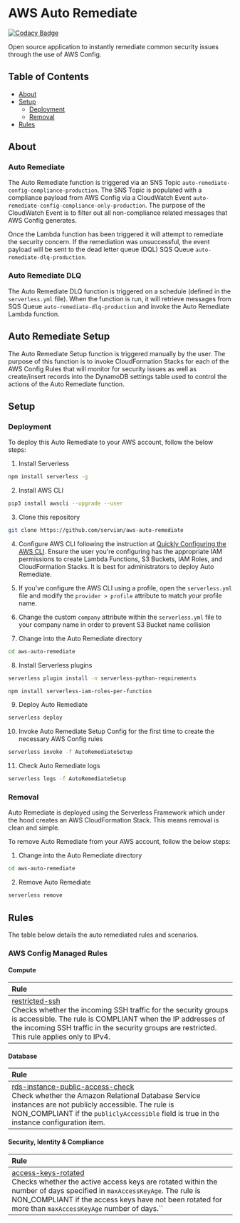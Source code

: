 # AWS Auto Remediate

[![Codacy Badge](https://api.codacy.com/project/badge/Grade/5bce55175d32494c89f0648b27719f43)](https://www.codacy.com/app/servian/aws-auto-remediate?utm_source=github.com&amp;utm_medium=referral&amp;utm_content=servian/aws-auto-remediate&amp;utm_campaign=Badge_Grade)

Open source application to instantly remediate common security issues through the use of AWS Config.

## Table of Contents

- [About](#about)
- [Setup](#setup)
  - [Deployment](#deployment)
  - [Removal](#removal)
- [Rules](#rules)

## About

### Auto Remediate

The Auto Remediate function is triggered via an SNS Topic `auto-remediate-config-compliance-production`. The SNS Topic is populated with a compliance payload from AWS Config via a CloudWatch Event `auto-remediate-config-compliance-only-production`. The purpose of the CloudWatch Event is to filter out all non-compliance related messages that AWS Config generates.

Once the Lambda function has been triggered it will attempt to remediate the security concern. If the remediation was unsuccessful, the event payload will be sent to the dead letter queue (DQL) SQS Queue `auto-remediate-dlq-production`.

### Auto Remediate DLQ

The Auto Remediate DLQ function is triggered on a schedule (defined in the `serverless.yml` file). When the function is run, it will retrieve messages from SQS Queue `auto-remediate-dlq-production` and invoke the Auto Remediate Lambda function.

## Auto Remediate Setup

The Auto Remediate Setup function is triggered manually by the user. The purpose of this function is to invoke CloudFormation Stacks for each of the AWS Config Rules that will monitor for security issues as well as create/insert records into the DynamoDB settings table used to control the actions of the Auto Remediate function.

## Setup

### Deployment

To deploy this Auto Remediate to your AWS account, follow the below steps:

01. Install Serverless

```bash
npm install serverless -g
```

02. Install AWS CLI

```bash
pip3 install awscli --upgrade --user
```

03. Clone this repository

```bash
git clone https://github.com/servian/aws-auto-remediate
```

04. Configure AWS CLI following the instruction at [Quickly Configuring the AWS CLI](https://docs.aws.amazon.com/cli/latest/userguide/cli-chap-configure.html#cli-quick-configuration). Ensure the user you're configuring has the appropriate IAM permissions to create Lambda Functions, S3 Buckets, IAM Roles, and CloudFormation Stacks. It is best for administrators to deploy Auto Remediate.

05. If you've configure the AWS CLI using a profile, open the `serverless.yml` file and modify the `provider > profile` attribute to match your profile name.

06. Change the custom `company` attribute within the `serverless.yml` file to your company name in order to prevent S3 Bucket name collision

07. Change into the Auto Remediate directory

```bash
cd aws-auto-remediate
```

08. Install Serverless plugins

```bash
serverless plugin install -n serverless-python-requirements
```

```bash
npm install serverless-iam-roles-per-function
```

09. Deploy Auto Remediate

```bash
serverless deploy
```

10. Invoke Auto Remediate Setup Config for the first time to create the necessary AWS Config rules

```bash
serverless invoke -f AutoRemediateSetup
```

11. Check Auto Remediate logs

```bash
serverless logs -f AutoRemediateSetup
```

### Removal

Auto Remediate is deployed using the Serverless Framework which under the hood creates an AWS CloudFormation Stack. This means removal is clean and simple.

To remove Auto Remediate from your AWS account, follow the below steps:

1. Change into the Auto Remediate directory

```bash
cd aws-auto-remediate
```

2. Remove Auto Remediate

```bash
serverless remove
```

## Rules

The table below details the auto remediated rules and scenarios.

### AWS Config Managed Rules

#### Compute

| Rule                                                         |
| :----------------------------------------------------------- |
| [restricted-ssh](https://docs.aws.amazon.com/config/latest/developerguide/restricted-ssh.html)<br />Checks whether the incoming SSH traffic for the security groups is accessible. The rule is COMPLIANT when the IP addresses of the incoming SSH traffic in the security groups are restricted. This rule applies only to IPv4. |

#### Database

| Rule                                                         |
| :----------------------------------------------------------- |
| [rds-instance-public-access-check](https://docs.aws.amazon.com/config/latest/developerguide/rds-instance-public-access-check.html)<br />Check whether the Amazon Relational Database Service instances are not publicly accessible. The rule is NON_COMPLIANT if the `publiclyAccessible` field is true in the instance configuration item. |

#### Security, Identity & Compliance

| Rule                                                         |
| :----------------------------------------------------------- |
| [access-keys-rotated](https://docs.aws.amazon.com/config/latest/developerguide/access-keys-rotated.html)<br />Checks whether the active access keys are rotated within the number of days specified in `maxAccessKeyAge`. The rule is NON_COMPLIANT if the access keys have not been rotated for more than `maxAccessKeyAge` number of days.`` |
